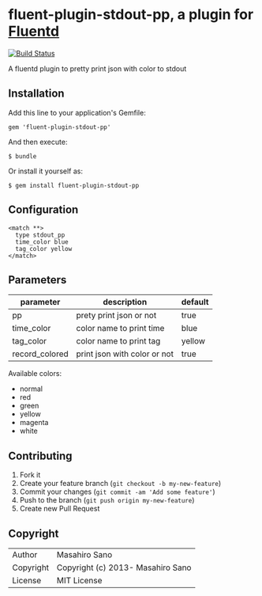 # fluent-plugin-stdout-pp, a plugin for [Fluentd](http://fluentd.org)

[![Build Status](https://travis-ci.org/sabottenda/fluent-plugin-stdout-pp.svg)](https://travis-ci.org/sabottenda/fluent-plugin-stdout-pp)

A fluentd plugin to pretty print json with color to stdout

## Installation

Add this line to your application's Gemfile:

    gem 'fluent-plugin-stdout-pp'

And then execute:

    $ bundle

Or install it yourself as:

    $ gem install fluent-plugin-stdout-pp

## Configuration

```
<match **>
  type stdout_pp
  time_color blue
  tag_color yellow
</match>
```

## Parameters

|parameter|description|default|
|---|---|---|
|pp| prety print json or not | true |
|time_color| color name to print time | blue |
|tag_color| color name to print tag | yellow |
|record_colored| print json with color or not | true |

Available colors:
- normal
- red
- green
- yellow
- magenta
- white

## Contributing

1. Fork it
2. Create your feature branch (`git checkout -b my-new-feature`)
3. Commit your changes (`git commit -am 'Add some feature'`)
4. Push to the branch (`git push origin my-new-feature`)
5. Create new Pull Request

## Copyright

<table>
  <tr>
    <td>Author</td><td>Masahiro Sano <sabottenda@gmail.com></td>
  </tr>
  <tr>
    <td>Copyright</td><td>Copyright (c) 2013- Masahiro Sano</td>
  </tr>
  <tr>
    <td>License</td><td>MIT License</td>
  </tr>
</table>
